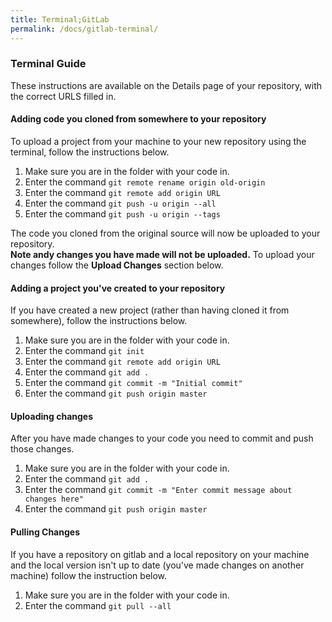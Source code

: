 ```yaml
---
title: Terminal;GitLab
permalink: /docs/gitlab-terminal/
---
```




### Terminal Guide

These instructions are available on the Details page of your repository, with the correct URLS filled in.  

#### Adding code you cloned from somewhere to your repository

To upload a project from your machine to your new repository using the terminal, follow the instructions below.

1. Make sure you are in the folder with your code in.
2. Enter the command `git remote rename origin old-origin`  
3. Enter the command `git remote add origin URL` 
4. Enter the command `git push -u origin --all`
5. Enter the command `git push -u origin --tags`
  
The code you cloned from the original source will now be uploaded to your repository.  
**Note andy changes you have made will not be uploaded.** To upload your changes follow the **Upload Changes** section below.  

#### Adding a project you've created to your repository

If you have created a new project (rather than having cloned it from somewhere), follow the instructions below.

1. Make sure you are in the folder with your code in.
2. Enter the command `git init`
3. Enter the command `git remote add origin URL`
4. Enter the command `git add .`
5. Enter the command `git commit -m "Initial commit"`
6. Enter the command `git push origin master`

#### Uploading changes

After you have made changes to your code you need to commit and push those changes. 

1. Make sure you are in the folder with your code in.
2. Enter the command `git add .`
3. Enter the command `git commit -m "Enter commit message about changes here"`
4. Enter the command `git push origin master`

#### Pulling Changes

If you have a repository on gitlab and a local repository on your machine and the local version isn't up to date (you've made changes on another machine) follow the instruction below.  

1. Make sure you are in the folder with your code in.
2. Enter the command `git pull --all`